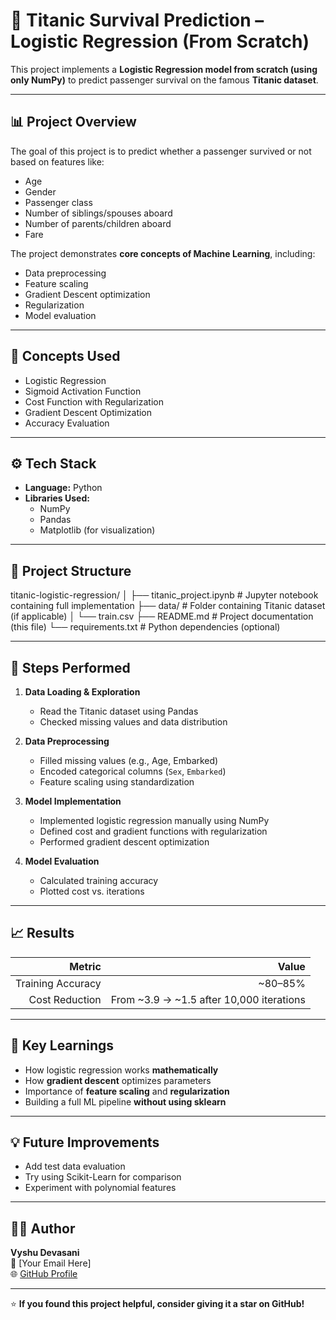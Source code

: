 # 🚢 Titanic Survival Prediction – Logistic Regression (From Scratch)

This project implements a **Logistic Regression model from scratch (using only NumPy)** to predict passenger survival on the famous **Titanic dataset**.

---

## 📊 Project Overview

The goal of this project is to predict whether a passenger survived or not based on features like:
- Age  
- Gender  
- Passenger class  
- Number of siblings/spouses aboard  
- Number of parents/children aboard  
- Fare  

The project demonstrates **core concepts of Machine Learning**, including:
- Data preprocessing  
- Feature scaling  
- Gradient Descent optimization  
- Regularization  
- Model evaluation  

---

## 🧠 Concepts Used

- Logistic Regression  
- Sigmoid Activation Function  
- Cost Function with Regularization  
- Gradient Descent Optimization  
- Accuracy Evaluation  

---

## ⚙️ Tech Stack

- **Language:** Python  
- **Libraries Used:**  
  - NumPy  
  - Pandas  
  - Matplotlib (for visualization)  

---

## 📁 Project Structure



titanic-logistic-regression/
│
├── titanic_project.ipynb # Jupyter notebook containing full implementation
├── data/ # Folder containing Titanic dataset (if applicable)
│ └── train.csv
├── README.md # Project documentation (this file)
└── requirements.txt # Python dependencies (optional)


---

## 🚀 Steps Performed

1. **Data Loading & Exploration**
   - Read the Titanic dataset using Pandas  
   - Checked missing values and data distribution  

2. **Data Preprocessing**
   - Filled missing values (e.g., Age, Embarked)
   - Encoded categorical columns (`Sex`, `Embarked`)
   - Feature scaling using standardization  

3. **Model Implementation**
   - Implemented logistic regression manually using NumPy  
   - Defined cost and gradient functions with regularization  
   - Performed gradient descent optimization  

4. **Model Evaluation**
   - Calculated training accuracy  
   - Plotted cost vs. iterations  

---

## 📈 Results

| Metric | Value |
|--------:|------:|
| Training Accuracy | ~80–85% |
| Cost Reduction | From ~3.9 → ~1.5 after 10,000 iterations |

---

## 🧩 Key Learnings

- How logistic regression works **mathematically**  
- How **gradient descent** optimizes parameters  
- Importance of **feature scaling** and **regularization**  
- Building a full ML pipeline **without using sklearn**

---

## 💡 Future Improvements

- Add test data evaluation  
- Try using Scikit-Learn for comparison  
- Experiment with polynomial features  

---

## 👩‍💻 Author

**Vyshu Devasani**  
📧 [Your Email Here]  
🌐 [GitHub Profile](https://github.com/yourusername)

---

⭐ **If you found this project helpful, consider giving it a star on GitHub!**
